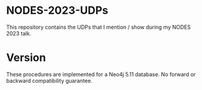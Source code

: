 # NODES-2023-UDPs
This repository contains the UDPs that I mention / show during my NODES 2023 talk.

# Version
These procedures are implemented for a Neo4j 5.11 database. No forward or backward compatibility guarantee.
